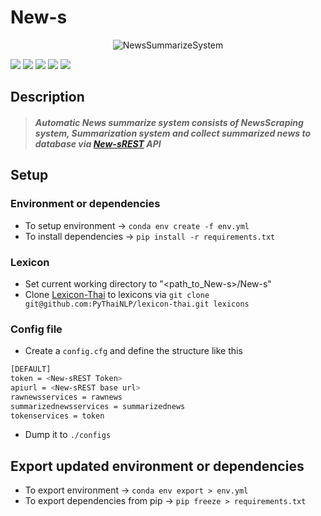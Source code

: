 # New-s

<p align="center">
<img src="https://i.imgur.com/mEIcAVa.png" alt="NewsSummarizeSystem"></p>

![](https://img.shields.io/github/stars/Untesler/New-s.svg?style=social&label=Star&maxAge=2592000) 
![](https://img.shields.io/github/forks/Untesler/New-s.svg?style=social&label=Fork&maxAge=2592000) 
![](https://img.shields.io/github/watchers/Untesler/New-s.svg?style=social&label=Watch&maxAge=2592000) ![](https://img.shields.io/github/tag/Untesler/New-s.svg) 
![](https://img.shields.io/github/release/Untesler/New-s.svg) 

## Description
> #### *Automatic News summarize system consists of NewsScraping system, Summarization system and collect summarized news to database via [New-sREST](https://github.com/Untesler/New-sREST) API*

## Setup

### Environment or dependencies
- To setup environment -> `conda env create -f env.yml` 
- To install dependencies -> `pip install -r requirements.txt`

### Lexicon
- Set current working directory to "\<path_to_New-s\>/New-s"
- Clone [Lexicon-Thai](https://github.com/PyThaiNLP/lexicon-thai) to lexicons via `git clone git@github.com:PyThaiNLP/lexicon-thai.git lexicons`

### Config file
- Create a `config.cfg` and define the structure like this

``` bash
[DEFAULT]
token = <New-sREST Token>
apiurl = <New-sREST base url>
rawnewsservices = rawnews
summarizednewsservices = summarizednews
tokenservices = token
```

- Dump it to `./configs` 

## Export updated environment or dependencies
- To export environment -> ` conda env export > env.yml ` 
- To export dependencies from pip -> ` pip freeze > requirements.txt ` 
